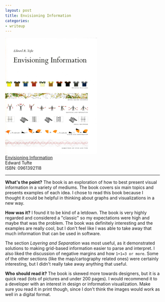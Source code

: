 ```yaml
---
layout: post
title: Envisioning Information
categories:
- writeup
---
```


![](/static/ei.png)  
[Envisioning Information](http://www.amazon.com/exec/obidos/ASIN/0961392118/ref=nosim&tag=bookreview0a1-20)  
Edward Tufte  
ISBN: 0961392118

---

**What's the point?**
The book is an exploration of how to best present visual information in a 
variety of mediums.  The book covers six main topics and presents examples 
of each idea.  I chose to read this book because I thought it could be helpful 
in thinking about graphs and visualizations in a new way. 

**How was it?**
I found it to be kind of a letdown.  The book is very highly regarded and 
considered a "classic" so my expectations were high and maybe that was the 
problem.  The book was definitely interesting and the examples are really 
cool, but I don't feel like I was able to take away that much information that 
can be used in software.

The section *Layering and Separation* was most useful, as it demonstrated 
solutions to making grid-based information easier to parse and interpret.  I 
also liked the discussion of negative margins and how `1+1=3 or more`.  Some 
of the other sections (like the map/cartography related ones) were certainly 
interesting, but I didn't really take away anything that useful.


**Who should read it?**
The book is skewed more towards designers, but it is a quick read (lots of 
pictures and under 200 pages).  I would recommend it to a developer with an 
interest in design or information visualization.  Make sure you read it in 
print though, since I don't think the images would work as well in a digital 
format.
